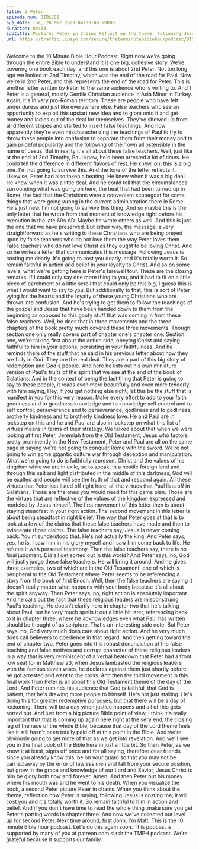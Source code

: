 ```yaml
---
title: 2 Peter
episode_num: BIBLE61
pub_date: Tue, 28 Mar 2023 04:00:00 +0000
duration: 09:33
subtitle: Picture: Peter in Chains Reflect on the theme: Following Jesus is costly and it is worth it If you don't have time to read it all: Read Chapter 3 Thanks to everyone who supports TMBH at  You're the reason we can all do this together!  Music written...
url: https://traffic.libsyn.com/secure/thetenminutebiblehourpodcast/BIBLE61_-_2_Peter.mp3
---
```


 Welcome to the 10 Minute Bible Hour Podcast. Right now we're going through the entire Bible to understand it is one big, cohesive story. We're covering one book each day, and this one is about 2nd Peter. Not too long ago we looked at 2nd Timothy, which was the end of the road for Paul. Now we're in 2nd Peter, and this represents the end of the road for Peter. This is another letter written by Peter to the same audience who is writing to. And 1 Peter is a general, mostly Gentile Christian audience in Asia Minor in Turkey. Again, it's in very pro-Roman territory. These are people who have felt under duress and just like everywhere else. False teachers who see an opportunity to exploit this upstart new idea and to glom onto it and get money and ladies out of the deal for themselves. They've showed up from all different stripes and started to insert false teachings. And now apparently they're even mischaracterizing the teachings of Paul to try to throw these people into confusion to separate them from their money and to gain prideful popularity and the following of their own all ostensibly in the name of Jesus. But in reality it's all about these false teachers. Well, just like at the end of 2nd Timothy, Paul knew, he'd been arrested a lot of times. He could tell the difference in different flavors of rest. He knew, oh, this is a big one. I'm not going to survive this. And the tone of the letter reflects it. Likewise, Peter had also taken a beating. He knew when it was a big deal. He knew when it was a little deal. And he could tell that the circumstances surrounding what was going on here, the heat that had been turned up in Rome, the fact that the Christians were a convenient scapegoat for some things that were going wrong in the current administration there in Rome. He's just new. I'm not going to survive this thing. And so maybe this is the only letter that he wrote from that moment of knowledge right before his execution in the late 60s AD. Maybe he wrote others as well. And this is just the one that we have preserved. But either way, the message is very straightforward as he's writing to these Christians who are being preyed upon by false teachers who do not love them the way Peter loves them. False teachers who do not love Christ as they ought to be loving Christ. And so he writes a letter that communicates this message. Following Jesus is costing me dearly. It's going to cost you dearly, and it's totally worth it. So remain faithful in action and belief in your loyalty to Christ. And so on some levels, what we're getting here is Peter's farewell tour. These are the closing remarks. If I could only say one more thing to you, and it had to fit on a little piece of parchment or a little scroll that could only be this big, I guess this is what I would want to say to you. But additionally to that, this is sort of Peter vying for the hearts and the loyalty of these young Christians who are thrown into confusion. And he's trying to get them to follow the teachings of the gospel and Jesus that have been handed down to them from the beginning as opposed to this goofy stuff that was coming in from these false teachers. Well, he does that in three movements and the three chapters of the book pretty much covered these three movements. Though section one only really covers part of chapter one's chapter one. Section one, we're talking first about the action side, obeying Christ and saying faithful to him in your actions, persisting in your faithfulness. And he reminds them of the stuff that he said in his previous letter about how they are fully in God. They are the real deal. They are a part of this big story of redemption and God's people. And here he lists out his own miniature version of Paul's fruits of the spirit that we see at the end of the book of Galatians. And in the context of being the last thing that Peter is going to say to these people, it reads even more beautifully and even more tenderly with him saying, Hey, if you get nothing else right, let this be the stuff that is manifest in you for this very reason. Make every effort to add to your faith goodness and to goodness knowledge and to knowledge self control and to self control, perseverance and to perseverance, godliness and to godliness, brotherly kindness and to brotherly kindness love. He and Paul are in lockstep on this and he and Paul are also in lockstep on what this list of virtues means in terms of their strategy. We talked about that when we were looking at first Peter, Jeremiah from the Old Testament, Jesus who factors pretty prominently in the New Testament, Peter and Paul are all on the same page in saying we're not going to conquer Rome with the sword. We're not going to win some gigantic culture war through deception and manipulation. What we're going to do is faithfully represent Christ and the values of his kingdom while we are in exile, so to speak, in a hostile foreign land and through this salt and light distributed in the middle of this darkness, God will be exalted and people will see the truth of that and respond again. All these virtues that Peter just listed off right here, all the virtues that Paul lists off in Galatians. Those are the ones you would need for this game plan. Those are the virtues that are reflective of the values of the kingdom expressed and modeled by Jesus himself. The first movement of this letter then is about staying steadfast in your right action. The second movement in this letter is about being steadfast in right belief. The way that Peter goes at that is to look at a few of the claims that these false teachers have made and then to eviscerate those claims. The false teachers say, Jesus is never coming back. You misunderstood that. He's not actually the king. And Peter says, yes, he is. I saw him in his glory myself and I saw him come back to life. He refutes it with personal testimony. Then the false teachers say, there is no final judgment. Did all get sorted out in this world? And Peter says, no, God will justly judge these false teachers. He will bring it around. And he gives three examples, two of which are in the Old Testament, one of which is peripheral to the Old Testament where Peter seems to be referencing a story from the book of first Enoch. Well, then the false teachers are saying it doesn't really matter what happens with your body because it's all about the spirit anyway. Then Peter says, no, right action is absolutely important. And he calls out the fact that these religious leaders are misconstruing Paul's teaching. He doesn't clarify here in chapter two that he's talking about Paul, but he very much spells it out a little bit later, referencing back to it in chapter three, where he acknowledges even what Paul has written should be thought of as scripture. That's an interesting side note. But Peter says, no, God very much does care about right action. And he very much does call believers to obedience in that regard. And then getting toward the end of chapter two, Peter goes into this robust denunciation of the false teaching and false motives and corrupt character of these religious leaders in a way that is very reminiscent of a verbal beatdown that Peter had a front row seat for in Matthew 23, when Jesus lambasted the religious leaders with the famous seven woes, he declares against them just shortly before he got arrested and went to the cross. And then the third movement in this final work from Peter is all about this Old Testament theme of the day of the Lord. And Peter reminds his audience that God is faithful, that God is patient, that he's drawing more people to himself. He's not just stalling. He's doing this for greater redemptive purposes, but that there will be a day of reckoning. There will be a day when justice happens and all of this gets sorted out. And just from a big picture Bible point of view, I think it's really important that that is coming up again here right at the very end, the closing leg of the race of the whole Bible, because that day of the Lord theme feels like it still hasn't been totally paid off at this point in the Bible. And we're obviously going to get more of that as we get into revelation. And we'll see you in the final book of the Bible here in just a little bit. So then Peter, as we know it at least, signs off once and for all saying, therefore dear friends, since you already know this, be on your guard so that you may not be carried away by the error of lawless men and fall from your secure position, but grow in the grace and knowledge of our Lord and Savior, Jesus Christ to him be glory both now and forever. Amen. And then Peter put his money where his mouth was and he went to his death. When you visualize the book, a second Peter picture Peter in chains. When you think about the theme, reflect on how Peter is saying, following Jesus is costing me, it will cost you and it's totally worth it. So remain faithful to him in action and belief. And if you don't have time to read the whole thing, make sure you get Peter's parting words in chapter three. And now we've collected our level up for second Peter. Next time around, first John, I'm Matt. This is the 10 minute Bible hour podcast. Let's do this again soon. This podcast is supported by many of you at patreon.com slash the TMPH podcast. We're grateful because it supports our family.
